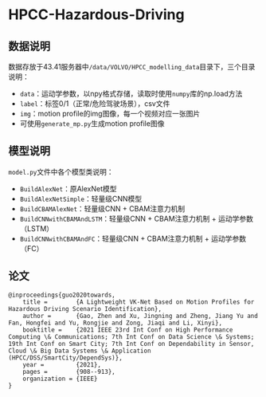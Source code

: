 # HPCC-Hazardous-Driving
## 数据说明
数据存放于43.41服务器中`/data/VOLVO/HPCC_modelling_data`目录下，三个目录说明：
 - `data`：运动学参数，以npy格式存储，读取时使用`numpy`库的np.load方法
 - `label`：标签0/1（正常/危险驾驶场景），csv文件
 - `img`：motion profile的img图像，每一个视频对应一张图片
 - 可使用`generate_mp.py`生成motion profile图像
## 模型说明
`model.py`文件中各个模型类说明：
 - `BuildAlexNet`：原AlexNet模型
 - `BuildAlexNetSimple`：轻量级CNN模型
 - `BuildCBAMAlexNet`：轻量级CNN + CBAM注意力机制
 - `BuildCNNwithCBAMAndLSTM`：轻量级CNN + CBAM注意力机制 + 运动学参数（LSTM）
 - `BuildCNNwithCBAMAndFC`：轻量级CNN + CBAM注意力机制 + 运动学参数（FC）
 
## 论文
 
    @inproceedings{guo2020towards,
        title =        {A Lightweight VK-Net Based on Motion Profiles for Hazardous Driving Scenario Identification},
        author =       {Gao, Zhen and Xu, Jingning and Zheng, Jiang Yu and Fan, Hongfei and Yu, Rongjie and Zong, Jiaqi and Li, Xinyi},
        booktitle =    {2021 IEEE 23rd Int Conf on High Performance Computing \& Communications; 7th Int Conf on Data Science \& Systems; 19th Int Conf on Smart City; 7th Int Conf on Dependability in Sensor, Cloud \& Big Data Systems \& Application (HPCC/DSS/SmartCity/DependSys)},
        year =         {2021},
        pages =        {908--913},
        organization = {IEEE}
    }
